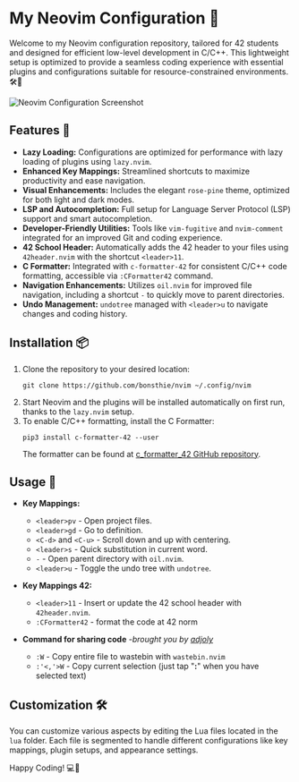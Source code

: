 # My Neovim Configuration 🚀

Welcome to my Neovim configuration repository, tailored for 42 students and designed for efficient low-level development in C/C++. This lightweight setup is optimized to provide a seamless coding experience with essential plugins and configurations suitable for resource-constrained environments. 🛠️🎨

![Neovim Configuration Screenshot](nvimConfig.png)

## Features 🌟

- **Lazy Loading:** Configurations are optimized for performance with lazy loading of plugins using ```lazy.nvim```.
- **Enhanced Key Mappings:** Streamlined shortcuts to maximize productivity and ease navigation.
- **Visual Enhancements:** Includes the elegant ```rose-pine``` theme, optimized for both light and dark modes.
- **LSP and Autocompletion:** Full setup for Language Server Protocol (LSP) support and smart autocompletion.
- **Developer-Friendly Utilities:** Tools like ```vim-fugitive``` and ```nvim-comment``` integrated for an improved Git and coding experience.
- **42 School Header:** Automatically adds the 42 header to your files using ```42header.nvim``` with the shortcut ```<leader>11```.
- **C Formatter:** Integrated with ```c-formatter-42``` for consistent C/C++ code formatting, accessible via ```:CFormatter42``` command.
- **Navigation Enhancements:** Utilizes ```oil.nvim``` for improved file navigation, including a shortcut ```-``` to quickly move to parent directories.
- **Undo Management:** ```undotree``` managed with ```<leader>u``` to navigate changes and coding history.

## Installation 📦

1. Clone the repository to your desired location:
   ```
   git clone https://github.com/bonsthie/nvim ~/.config/nvim
   ```
2. Start Neovim and the plugins will be installed automatically on first run, thanks to the ```lazy.nvim``` setup.
3. To enable C/C++ formatting, install the C Formatter:
   ```
   pip3 install c-formatter-42 --user
   ```
   The formatter can be found at [c_formatter_42 GitHub repository](https://github.com/dawnbeen/c_formatter_42).

## Usage 📘

- **Key Mappings:**
  - ```<leader>pv``` - Open project files.
  - ```<leader>gd``` - Go to definition.
  - ```<C-d>``` and ```<C-u>``` - Scroll down and up with centering.
  - ```<leader>s``` - Quick substitution in current word.
  - ```-``` - Open parent directory with ```oil.nvim```.
  - ```<leader>u``` - Toggle the undo tree with ```undotree```.

- **Key Mappings 42:**

  - ```<leader>11``` - Insert or update the 42 school header with ```42header.nvim```.
  - ```:CFormatter42``` - format the code at 42 norm

- **Command for sharing code** *-brought you by [adjoly](https://github.com/keyzox71)*
  - ```:W``` - Copy entire file to wastebin with ```wastebin.nvim```
  - ```:'<,'>W``` - Copy current selection (just tap "**:**" when you have selected text)

## Customization 🛠

You can customize various aspects by editing the Lua files located in the ```lua``` folder. Each file is segmented to handle different configurations like key mappings, plugin setups, and appearance settings.

Happy Coding! 💻🌈
